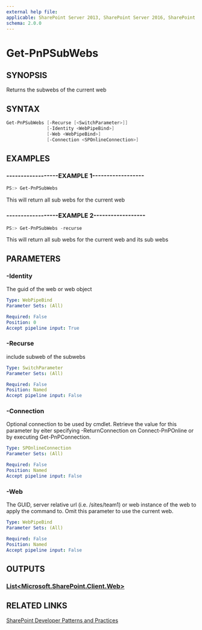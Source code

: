 ```yaml
---
external help file:
applicable: SharePoint Server 2013, SharePoint Server 2016, SharePoint Online
schema: 2.0.0
---
```

# Get-PnPSubWebs

## SYNOPSIS
Returns the subwebs of the current web

## SYNTAX 

```powershell
Get-PnPSubWebs [-Recurse [<SwitchParameter>]]
               [-Identity <WebPipeBind>]
               [-Web <WebPipeBind>]
               [-Connection <SPOnlineConnection>]
```

## EXAMPLES

### ------------------EXAMPLE 1------------------
```powershell
PS:> Get-PnPSubWebs
```

This will return all sub webs for the current web

### ------------------EXAMPLE 2------------------
```powershell
PS:> Get-PnPSubWebs -recurse
```

This will return all sub webs for the current web and its sub webs

## PARAMETERS

### -Identity
The guid of the web or web object

```yaml
Type: WebPipeBind
Parameter Sets: (All)

Required: False
Position: 0
Accept pipeline input: True
```

### -Recurse
include subweb of the subwebs

```yaml
Type: SwitchParameter
Parameter Sets: (All)

Required: False
Position: Named
Accept pipeline input: False
```

### -Connection
Optional connection to be used by cmdlet. Retrieve the value for this parameter by eiter specifying -ReturnConnection on Connect-PnPOnline or by executing Get-PnPConnection.

```yaml
Type: SPOnlineConnection
Parameter Sets: (All)

Required: False
Position: Named
Accept pipeline input: False
```

### -Web
The GUID, server relative url (i.e. /sites/team1) or web instance of the web to apply the command to. Omit this parameter to use the current web.

```yaml
Type: WebPipeBind
Parameter Sets: (All)

Required: False
Position: Named
Accept pipeline input: False
```

## OUTPUTS

### [List<Microsoft.SharePoint.Client.Web>](https://msdn.microsoft.com/en-us/library/microsoft.sharepoint.client.web.aspx)

## RELATED LINKS

[SharePoint Developer Patterns and Practices](http://aka.ms/sppnp)